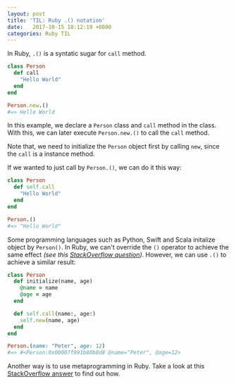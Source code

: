 ```yaml
---
layout: post
title: 'TIL: Ruby .() notation'
date:   2017-10-15 18:12:19 +0800
categories: Ruby TIL
---
```


In Ruby, `.()` is a syntatic sugar for `call` method. 

```ruby
class Person
  def call
    "Hello World"
  end
end

Person.new.()
#=> Hello World
```

In this example, we declare a `Person` class and `call` method in the class. With this, we can later execute `Person.new.()` to call the `call` method.

Note that, we need to initialize the `Person` object first by calling `new`, since the `call` is a instance method.

If we wanted to just call by `Person.()`, we can do it this way:

```ruby
class Person
  def self.call
    "Hello World"
  end
end

Person.()
#=> "Hello World"

```

Some programming languages such as Python, Swift and Scala initalize object by `Person()`. In Ruby, we can't override the `()` operator to achieve the same effect _(see this [StackOverflow question](https://stackoverflow.com/questions/24351218/how-to-create-an-object-in-ruby-without-using-new?answertab=oldest#tab-top))_. However, we can use `.()` to achieve a similar result: 

```ruby
class Person
  def initialize(name, age)
    @name = name
    @age = age
  end

  def self.call(name:, age:)
    self.new(name, age)
  end
end

Person.(name: "Peter", age: 12)
#=> #<Person:0x00007f991b80b8d8 @name="Peter", @age=12>
```

Another way is to use metaprogramming in Ruby. Take a look at this [StackOverflow answer](https://stackoverflow.com/a/24356542) to find out how.
